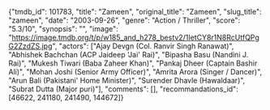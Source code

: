 {"tmdb_id": 101783, "title": "Zameen", "original_title": "Zameen", "slug_title": "zameen", "date": "2003-09-26", "genre": "Action / Thriller", "score": "5.3/10", "synopsis": "", "image": "https://image.tmdb.org/t/p/w185_and_h278_bestv2/1IetCY8r1N8RcUtfQPgG2ZzdZS.jpg", "actors": ["Ajay Devgn (Col. Ranvir Singh Ranawat)", "Abhishek Bachchan (ACP Jaideep 'Jai' Rai)", "Bipasha Basu (Nandini J. Rai)", "Mukesh Tiwari (Baba Zaheer Khan)", "Pankaj Dheer (Captain Bashir Ali)", "Mohan Joshi (Senior Army Officer)", "Amrita Arora (Singer / Dancer)", "Arun Bali (Pakistani' Home Minister)", "Surender Dhavle (Hawaldaar)", "Subrat Dutta (Major puri)"], "comments": [], "recommandations_id": [46622, 241180, 241490, 144672]}
